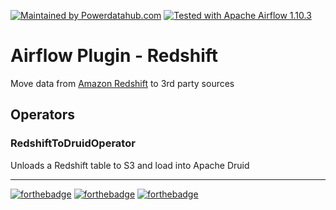 [![Maintained by Powerdatahub.com](https://img.shields.io/badge/maintained%20by-powerdatahub.com-%235849a6.svg?style=for-the-badge)](https://powerdatahub.com/?ref=repo_aws_airflow) [![Tested with Apache Airflow 1.10.3](https://img.shields.io/badge/Tested%20with%20Apache%20Airflow-1.10.3-5849a6.svg?style=for-the-badge)](https://github.com/apache/airflow/)

# Airflow Plugin - Redshift

Move data from [Amazon Redshift](https://aws.amazon.com/pt/redshift/) to 3rd party sources

## Operators

### RedshiftToDruidOperator

Unloads a Redshift table to S3 and load into Apache Druid


---
[![forthebadge](https://forthebadge.com/images/badges/made-with-python.svg)](https://forthebadge.com) [![forthebadge](https://forthebadge.com/images/badges/contains-cat-gifs.svg)](https://forthebadge.com) [![forthebadge](https://forthebadge.com/images/badges/60-percent-of-the-time-works-every-time.svg)](https://forthebadge.com)
